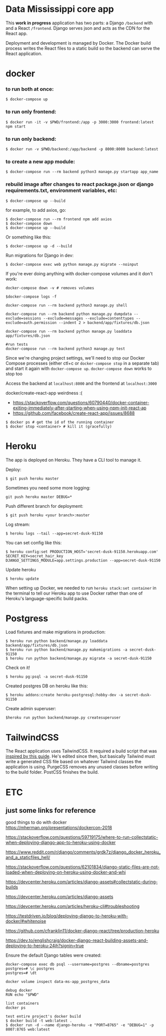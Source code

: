 # Data Mississippi core app
This **work in progress** application has two parts: a Django `/backend` with and a React `/frontend`. Django serves json and acts as the CDN for the React app. 

Deployment and development is managed by Docker. The Docker build process writes the React files to a static build so the backend can serve the React application. 

# docker
### to run both at once:
```
$ docker-compose up
``` 
### to run only frontend:
```
$ docker run -it -v $PWD/frontend:/app -p 3000:3000 frontend:latest npm start
``` 
### to run only backend:
```
$ docker run -v $PWD/backend:/app/backend -p 8000:8000 backend:latest
``` 
### to create a new app module:
```
$ docker-compose run --rm backend python3 manage.py startapp app_name
```
### rebuild image after changes to react package.json or django requirements.txt, environment variables, etc:
```
$ docker-compose up --build
```

for example, to add axios, go:
```
$ docker-compose run --rm frontend npm add axios
$ docker-compose down
$ docker-compose up --build
```
Or something like this:
```
$ docker-compose up -d --build
```
Run migrations for Django in dev:
```
$ docker-compose exec web python manage.py migrate --noinput
```
If you're ever doing anything with docker-compose volumes and it don't work:
```
docker-compose down -v # removes volumes
```
```
$docker-compose logs -f
```
```
docker-compose run --rm backend python3 manage.py shell
```
```
docker-compose run --rm backend python manage.py dumpdata --exclude=sessions --exclude=messages --exclude=contenttypes --exclude=auth.permission --indent 2 > backend/app/fixtures/db.json
```
```
docker-compose run --rm backend python manage.py loaddata app/fixtures/db.json
```
```
#run tests
docker-compose run --rm backend python3 manage.py test
```

Since we're changing project settings, we'll need to stop our Docker Compose processes (either ctl+c or `docker-compose stop` in a separate tab) and start it again with `docker-compose up`. 
`docker-compose down` works to stop too

Access the backend at `localhost:8000` and the frontend at `localhost:3000`

docker/create-react-app weirdness :(
- https://stackoverflow.com/questions/60790440/docker-container-exiting-immediately-after-starting-when-using-npm-init-react-ap
- https://github.com/facebook/create-react-app/issues/8688
```
$ docker ps # get the id of the running container
$ docker stop <container> # kill it (gracefully)
```

# Heroku
The app is deployed on Heroku. They have a CLI tool to manage it.

Deploy:
```
$ git push heroku master
```

Sometimes you need some more logging:
```
git push heroku master DEBUG=*
```

Push different branch for deployment:
```
$ git push heroku <your branch>:master
```

Log stream:
```
$ heroku logs --tail --app=secret-dusk-91150
```


You can set config like this:
```
$ heroku config:set PRODUCTION_HOST='secret-dusk-91150.herokuapp.com' SECRET_KEY=secret_hair_key DJANGO_SETTINGS_MODULE=app.settings.production --app=secret-dusk-91150
```

Update heroku
```
$ heroku update
```


When setting up Docker, we needed to run `heroku stack:set container` in the terminal to tell our Heroku app to use Docker rather than one of Heroku's language-specific build packs.

# Postgress
Load fixtures and make migrations in production:
```
$ heroku run python backend/manage.py loaddata backend/app/fixtures/db.json
$ heroku run python backend/manage.py makemigrations -a secret-dusk-91150
$ heroku run python backend/manage.py migrate -a secret-dusk-91150
```
Check on it!
```
$ heroku pg:psql -a secret-dusk-91150
```
Created postgres DB on heroku like this:
```
$ heroku addons:create heroku-postgresql:hobby-dev -a secret-dusk-91150
```
Create admin superuser:
```
$heroku run python backend/manage.py createsuperuser
```

# TailwindCSS
The React application uses TailwindCSS. It required a build script that was [inspired by this guide](https://daveceddia.com/tailwind-create-react-app/). He's edited since then, but basically Tailwind must write a generated CSS file based on whatever Tailwind classes the application is using. PurgeCSS removes any unused classes before writing to the build folder. PostCSS finishes the build.


# ETC
## just some links for reference
good things to do with docker
https://mherman.org/presentations/dockercon-2018

https://stackoverflow.com/questions/59719175/where-to-run-collectstatic-when-deploying-django-app-to-heroku-using-docker

https://www.reddit.com/r/django/comments/grdk7z/django_docker_heroku_and_a_staticfiles_hell/

https://stackoverflow.com/questions/62101834/django-static-files-are-not-loaded-when-deploying-on-heroku-using-docker-and-whi

https://devcenter.heroku.com/articles/django-assets#collectstatic-during-builds

https://devcenter.heroku.com/articles/django-assets

https://devcenter.heroku.com/articles/heroku-cli#troubleshooting

https://testdriven.io/blog/deploying-django-to-heroku-with-docker/#whitenoise

https://github.com/cfranklin11/docker-django-react/tree/production-heroku

https://dev.to/englishcraig/docker-django-react-building-assets-and-deploying-to-heroku-24jh?signin=true



Ensure the default Django tables were created:
```
docker-compose exec db psql --username=postgres --dbname=postgres
postgres=# \c postgres
postgres=# \dt

docker volume inspect data-ms-app_postgres_data

debug docker
RUN echo "$PWD"

list containers
docker ps 

test entire project's docker build
$ docker build -t web:latest .
$ docker run -d --name django-heroku -e "PORT=8765" -e "DEBUG=1" -p 8007:8765 web:latest
```